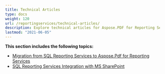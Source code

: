 ```yaml
---
title: Technical Articles
type: docs
weight: 120
url: /reportingservices/technical-articles/
description: Explore technical articles for Aspose.PDF for Reporting Services. Gain in-depth insights and practical tips for effective PDF rendering.
lastmod: "2021-06-05"
---
```


**This section includes the following topics:**
- [Migration from SQL Reporting Services to Aspose.Pdf for Reporting Services](/pdf/reportingservices/migration-from-sql-reporting-services-to-aspose-pdf-for-reporting-services/)
- [SQL Reporting Services Integration with MS SharePoint](/pdf/reportingservices/sql-reporting-services-integration-with-ms-sharepoint/)

